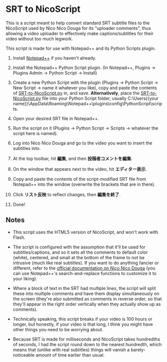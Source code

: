 # SRT to NicoScript

This is a script meant to help convert standard SRT subtitle files to the NicoScript used by Nico Nico Douga for its "uploader comments", thus allowing a video uploader to effectively make captions/subtitles for their video without too much legwork.

This script is made for use with Notepad++ and its Python Scripts plugin.

1. Install [Notepad++](https://notepad-plus-plus.org/) if you haven't already.

2. Install the Notepad++ Python Script plugin.
(In Notepad++, Plugins -> Plugins Admin -> Python Script -> Install)

3. Create a new Python Script with the plugin (Plugins -> Python Script -> New Script -> name it whatever you like), copy and paste the contents of [SRT-to-NicoScript.py](../master/SRT-to-NicoScript.py) in, and save.
**Alternatively**, place the [SRT-to-NicoScript.py](../master/SRT-to-NicoScript.py) file into your Python Script folder, usually C:\Users\{{your name}}\AppData\Roaming\Notepad++\plugins\config\PythonScript\scripts.

4. Open your desired SRT file in Notepad++.

5. Run the script on it (Plugins -> Python Script -> Scripts -> whatever the script here is named).

6. Log into Nico Nico Douga and go to the video you want to insert the subtitles into.

7. At the top toolbar, hit **編集**, and then **投稿者コメントを編集**.

8. On the window that appears next to the video, hit **エディター表示**.

9. Copy and paste the contents of the script-modified SRT file from Notepad++ into the window (overwrite the brackets that are in there).

10. Click **リスト反映** to reflect changes, then **編集を終了**.

11. Done!

## Notes

* This script uses the HTML5 version of NicoScript, and won't work with Flash.

* The script is configured with the assumption that it'll be used for subtitles/captions, and so it sets all the comments to default color (white), centered, and small at the bottom of the frame to not be intrusive (much like real subtitles). If you want to do anything fancier or different, refer to the [official documentation on Nico Nico Douga](https://qa.nicovideo.jp/faq/show/7386?category_id=413) (you can use Notepad++'s search-and-replace functions to customize it to your liking).

* Where a block of text in the SRT had multiple lines, the script will split these into multiple comments and have them display simultaneously on the screen (they're also submitted as comments in reverse order, so that they'll appear in the right order vertically when they actually show up as comments).

* Technically speaking, this script breaks if your video is 100 hours or longer, but honestly, if your video is that long, I think you might have other things you need to be worrying about.

* Because SRT is made for milliseconds and NicoScript takes hundredths of seconds, I had the script round down to the nearest hundredth, which means that (unlike with real subtitles) things will vanish a barely-noticeable amount of time earlier than usual.
